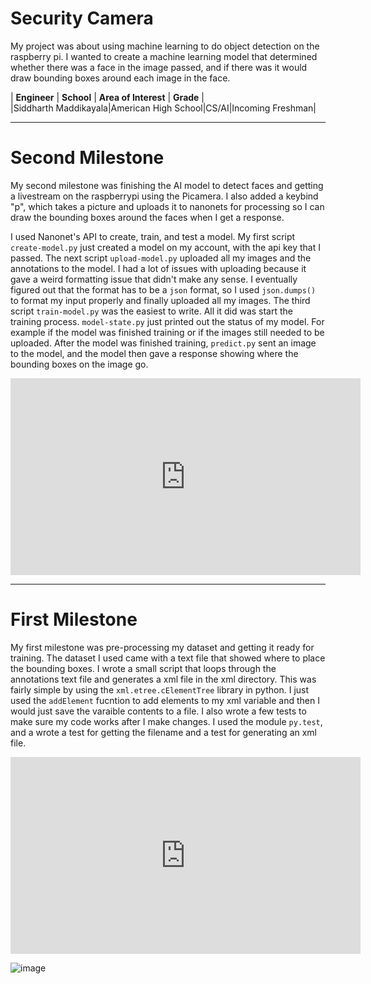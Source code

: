﻿# Security Camera 
My project was about using machine learning to do object detection on the raspberry pi. I wanted to create a machine learning model that determined whether there was a face in the image passed, and if there was it would draw bounding boxes around each image in the face. 

| **Engineer** | **School** | **Area of Interest** | **Grade** |  
|Siddharth Maddikayala|American High School|CS/AI|Incoming Freshman|

<hr>

# Second Milestone
My second milestone was finishing the AI model to detect faces and getting a livestream on the raspberrypi using the Picamera. I also added a keybind "p", which takes a picture and uploads it to nanonets for processing so I can draw the bounding boxes around the faces when I get a response. 

I used Nanonet's API to create, train, and test a model. My first script `create-model.py` just created a model on my account, with the api key that I passed. The next script `upload-model.py` uploaded all my images and the annotations to the model. I had a lot of issues with uploading because it gave a weird formatting issue that didn't make any sense. I eventually figured out that the format has to be a `json` format, so I used `json.dumps()` to format my input properly and finally uploaded all my images. The third script `train-model.py` was the easiest to write. All it did was start the training process. `model-state.py` just printed out the status of my model. For example if the model was finished training or if the images still needed to be uploaded. After the model was finished training, `predict.py` sent an image to the model, and the model then gave a response showing where the bounding boxes on the image go. 

<iframe width="560" height="315" src="https://www.youtube.com/embed/RP1mWxEz4Vw" title="YouTube video player" frameborder="0" allow="accelerometer; autoplay; clipboard-write; encrypted-media; gyroscope; picture-in-picture" allowfullscreen></iframe>

<hr>

# First Milestone

My first milestone was pre-processing my dataset and getting it ready for training. The dataset I used came with a text file that showed where to place the bounding boxes. I wrote a small script that loops through the annotations text file and generates a xml file in the xml directory. This was fairly simple by using the `xml.etree.cElementTree` library in python. I just used the `addElement` fucntion to add elements to my xml variable and then I would just save the varaible contents to a file. I also wrote a few tests to make sure my code works after I make changes. I used the module `py.test`, and a wrote a test for getting the filename and a test for generating an xml file. 

<iframe width="560" height="315" src="https://www.youtube.com/embed/waQt1IAPrvA" title="YouTube video player" frameborder="0" allow="accelerometer; autoplay; clipboard-write; encrypted-media; gyroscope; picture-in-picture" allowfullscreen></iframe>


![image](https://user-images.githubusercontent.com/56204136/124322639-a8b2bb00-db34-11eb-81d9-cdc7e5f66256.png)


